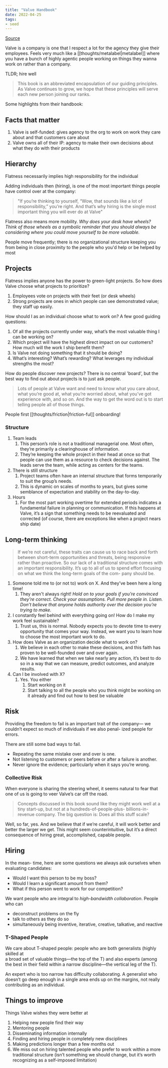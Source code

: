 ```yaml
---
title: "Valve Handbook"
date: 2022-04-25
tags:
- seed
---
```


[Source](https://steamcdn-a.akamaihd.net/apps/valve/Valve_NewEmployeeHandbook.pdf)

Valve is a company is one that I respect a lot for the agency they give their employees. Feels very much like a [[thoughts/metalabel|metalabel]] where you have a bunch of highly agentic people working on things they wanna work on rather than a company.

TLDR; hire well

> This book is an abbreviated encapsulation of our guiding principles. As Valve continues to grow, we hope that these principles will serve each new person joining our ranks.

Some highlights from their handbook:

## Facts that matter
1. Valve is self-funded: gives agency to the org to work on work they care about and that customers care about
2. Valve owns all of their IP: agency to make their own decisions about what they do with their products

## Hierarchy
Flatness necessarily implies high responsibility for the individual

Adding individuals then (hiring), is one of the most important things people have control over at the company:

> "If you’re thinking to yourself, “Wow, that sounds like a lot of responsibility,” you’re right. And that’s why hiring is the single most important thing you will ever do at Valve"

Flatness also means more mobility. *Why does your desk have wheels? Think of those wheels as a symbolic reminder that you should always be considering where you could move yourself to be more valuable.*

People move frequently; there is no organizational structure keeping you from being in close proximity to the people who you'd help or be helped by most

## Projects
Flatness implies anyone has the power to green-light projects. So how does Valve choose what projects to prioritize?

1. Employees vote on projects with their feet (or desk wheels)
2. Strong projects are ones in which people can see demonstrated value; they staff up easily.

How should I as an individual choose what to work on? A few good guiding questions:
1. Of all the projects currently under way, what’s the most valuable thing I can be working on?
2. Which project will have the highest direct impact on our customers? How much will the work I ship benefit them?
3. Is Valve not doing something that it should be doing?
4. What’s interesting? What’s rewarding? What leverages my individual strengths the most?

How do people discover new projects? There is no central 'board', but the best way to find out about projects is to just ask people. 

> Lots of people at Valve want and need to know what you care about, what you’re good at, what you’re worried about, what you’ve got experience with, and so on. And the way to get the word out is to start telling people all of those things.

People first [[thoughts/friction|friction-ful]] onboarding!


### Structure
1. Team leads
	1. This person’s role is not a traditional managerial one. Most often, they’re primarily a clearinghouse of information.
	2. They’re keeping the whole project in their head at once so that people can use them as a resource to check decisions against. The leads serve the team, while acting as centers for the teams.
2. There is still structure
	1. Project teams often have an internal structure that forms temporarily to suit the group’s needs.
	2. This is dynamic on scales of months to years, but gives some semblance of expectation and stability on the day-to-day.
3. Hours
	1. For the most part working overtime for extended periods indicates a fundamental failure in planning or communication. If this happens at Valve, it’s a sign that something needs to be reevaluated and corrected (of course, there are exceptions like when a project nears ship date)

## Long-term thinking
> If we’re not careful, these traits can cause us to race back and forth between short-term opportunities and threats, being responsive rather than proactive. So our lack of a traditional structure comes with an important responsibility. It’s up to all of us to spend effort focusing on what we think the long-term goals of the com- pany should be.

1. Someone told me to (or not to) work on X. And they’ve been here a long time!
	1. They aren't always right! *Hold on to your goals if you’re convinced they’re correct. Check your assumptions. Pull more people in. Listen. Don’t believe that anyone holds authority over the decision you’re trying to make.*
2. I constantly feel behind with everything going on! How do I make my work feel sustainable?
	1. Trust us, this is normal. Nobody expects you to devote time to every opportunity that comes your way. Instead, we want you to learn how to choose the most important work to do.
3. How does Valve as an organization decide what to work on?
	1. We believe in each other to make these decisions, and this faith has proven to be well-founded over and over again.
	2. We have learned that when we take nearly any action, it’s best to do so in a way that we can measure, predict outcomes, and analyze results.
4. Can I be involved with X?
	1. Yes. You either
		1. Start working on it
		2. Start talking to all the people who you think might be working on it already and find out how to best be valuable

## Risk
Providing the freedom to fail is an important trait of the company— we couldn’t expect so much of individuals if we also penal- ized people for errors.

There are still some bad ways to fail.
- Repeating the same mistake over and over is one.
- Not listening to customers or peers before or after a failure is another.
- Never ignore the evidence; particularly when it says you’re wrong.

### Collective Risk
When everyone is sharing the steering wheel, it seems natural to fear that one of us is going to veer Valve’s car off the road.

> Concepts discussed in this book sound like they might work well at a tiny start-up, but not at a hundreds-of-people-plus- billions-in-revenue company. The big question is: Does all this stuff scale?

Well, so far, yes. And we believe that if we’re careful, it will work better and better the larger we get. This might seem counterintuitive, but it’s a direct consequence of hiring great, accomplished, capable people.

## Hiring
In the mean- time, here are some questions we always ask ourselves when evaluating candidates:

- Would I want this person to be my boss?  
- Would I learn a significant amount from them?
- What if this person went to work for our competition?

We want people who are integral to *high-bandwidth collaboration*. People who can
- deconstruct problems on the fly
- talk to others as they do so
- simultaneously being inventive, iterative, creative, talkative, and reactive

### T-Shaped People
We care about T-shaped people: people who are both generalists (highly skilled at  
a broad set of valuable things—the top of the T) and also experts (among the best in their field within a narrow discipline—the vertical leg of the T).

An expert who is too narrow has difficulty collaborating. A generalist who doesn’t go deep enough in a single area ends up on the margins, not really contributing as an individual.

## Things to improve
Things Valve wishes they were better at

1. Helping new people find their way
2. Mentoring people
3. Disseminating information internally
4. Finding and hiring people in completely new disciplines
5. Making predictions longer than a few months out
6. We miss out on hiring talented people who prefer to work within a more traditional structure (isn’t something we should change, but it’s worth recognizing as a self-imposed limitation)